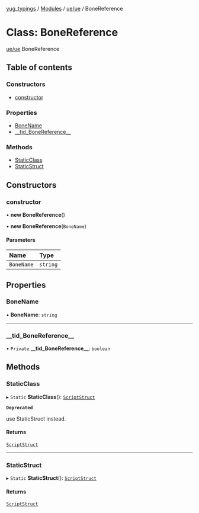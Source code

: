 [yug_typings](../README.md) / [Modules](../modules.md) / [ue/ue](../modules/ue_ue.md) / BoneReference

# Class: BoneReference

[ue/ue](../modules/ue_ue.md).BoneReference

## Table of contents

### Constructors

- [constructor](ue_ue.BoneReference.md#constructor)

### Properties

- [BoneName](ue_ue.BoneReference.md#bonename)
- [\_\_tid\_BoneReference\_\_](ue_ue.BoneReference.md#__tid_bonereference__)

### Methods

- [StaticClass](ue_ue.BoneReference.md#staticclass)
- [StaticStruct](ue_ue.BoneReference.md#staticstruct)

## Constructors

### constructor

• **new BoneReference**()

• **new BoneReference**(`BoneName`)

#### Parameters

| Name | Type |
| :------ | :------ |
| `BoneName` | `string` |

## Properties

### BoneName

• **BoneName**: `string`

___

### \_\_tid\_BoneReference\_\_

• `Private` **\_\_tid\_BoneReference\_\_**: `boolean`

## Methods

### StaticClass

▸ `Static` **StaticClass**(): [`ScriptStruct`](ue_ue.ScriptStruct.md)

**`Deprecated`**

use StaticStruct instead.

#### Returns

[`ScriptStruct`](ue_ue.ScriptStruct.md)

___

### StaticStruct

▸ `Static` **StaticStruct**(): [`ScriptStruct`](ue_ue.ScriptStruct.md)

#### Returns

[`ScriptStruct`](ue_ue.ScriptStruct.md)
